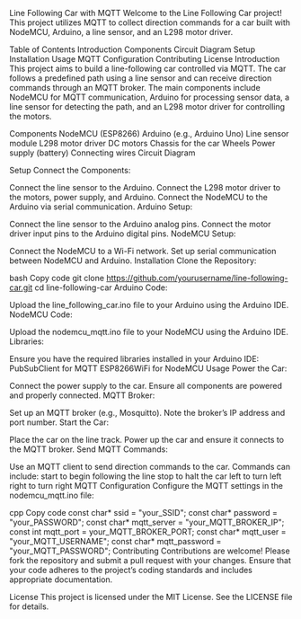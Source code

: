 Line Following Car with MQTT
Welcome to the Line Following Car project! This project utilizes MQTT to collect direction commands for a car built with NodeMCU, Arduino, a line sensor, and an L298 motor driver.

Table of Contents
Introduction
Components
Circuit Diagram
Setup
Installation
Usage
MQTT Configuration
Contributing
License
Introduction
This project aims to build a line-following car controlled via MQTT. The car follows a predefined path using a line sensor and can receive direction commands through an MQTT broker. The main components include NodeMCU for MQTT communication, Arduino for processing sensor data, a line sensor for detecting the path, and an L298 motor driver for controlling the motors.

Components
NodeMCU (ESP8266)
Arduino (e.g., Arduino Uno)
Line sensor module
L298 motor driver
DC motors
Chassis for the car
Wheels
Power supply (battery)
Connecting wires
Circuit Diagram

Setup
Connect the Components:

Connect the line sensor to the Arduino.
Connect the L298 motor driver to the motors, power supply, and Arduino.
Connect the NodeMCU to the Arduino via serial communication.
Arduino Setup:

Connect the line sensor to the Arduino analog pins.
Connect the motor driver input pins to the Arduino digital pins.
NodeMCU Setup:

Connect the NodeMCU to a Wi-Fi network.
Set up serial communication between NodeMCU and Arduino.
Installation
Clone the Repository:

bash
Copy code
git clone https://github.com/yourusername/line-following-car.git
cd line-following-car
Arduino Code:

Upload the line_following_car.ino file to your Arduino using the Arduino IDE.
NodeMCU Code:

Upload the nodemcu_mqtt.ino file to your NodeMCU using the Arduino IDE.
Libraries:

Ensure you have the required libraries installed in your Arduino IDE:
PubSubClient for MQTT
ESP8266WiFi for NodeMCU
Usage
Power the Car:

Connect the power supply to the car.
Ensure all components are powered and properly connected.
MQTT Broker:

Set up an MQTT broker (e.g., Mosquitto).
Note the broker’s IP address and port number.
Start the Car:

Place the car on the line track.
Power up the car and ensure it connects to the MQTT broker.
Send MQTT Commands:

Use an MQTT client to send direction commands to the car. Commands can include:
start to begin following the line
stop to halt the car
left to turn left
right to turn right
MQTT Configuration
Configure the MQTT settings in the nodemcu_mqtt.ino file:

cpp
Copy code
const char* ssid = "your_SSID";
const char* password = "your_PASSWORD";
const char* mqtt_server = "your_MQTT_BROKER_IP";
const int mqtt_port = your_MQTT_BROKER_PORT;
const char* mqtt_user = "your_MQTT_USERNAME";
const char* mqtt_password = "your_MQTT_PASSWORD";
Contributing
Contributions are welcome! Please fork the repository and submit a pull request with your changes. Ensure that your code adheres to the project’s coding standards and includes appropriate documentation.

License
This project is licensed under the MIT License. See the LICENSE file for details.
